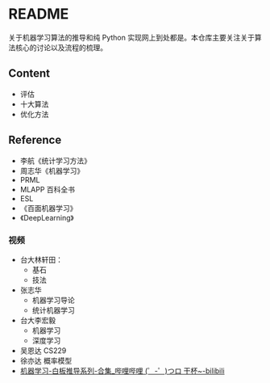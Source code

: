 # README

关于机器学习算法的推导和纯 Python 实现网上到处都是。本仓库主要关注关于算法核心的讨论以及流程的梳理。

## Content

- 评估
- 十大算法
- 优化方法


## Reference

- 李航《统计学习方法》
- 周志华《机器学习》
- PRML
- MLAPP 百科全书
- ESL
- 《百面机器学习》
- 《DeepLearning》

### 视频

- 台大林轩田：
  - 基石
  - 技法
- 张志华
  - 机器学习导论
  - 统计机器学习
- 台大李宏毅
  - 机器学习
  - 深度学习
- 吴恩达 CS229 
- 徐亦达 概率模型
- [机器学习-白板推导系列-合集_哔哩哔哩 (゜-゜)つロ 干杯~-bilibili](https://www.bilibili.com/video/av70839977?p=2)